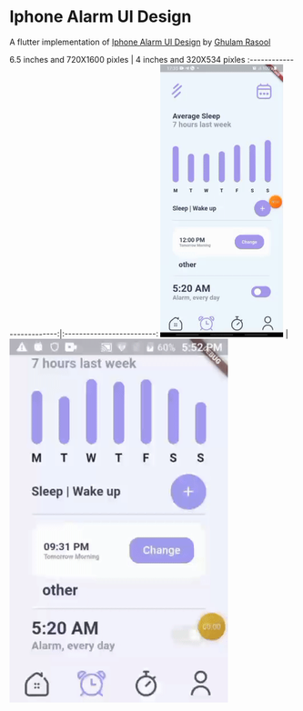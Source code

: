 # Iphone Alarm UI Design
A flutter implementation of [Iphone Alarm UI Design](https://dribbble.com/shots/17158885-Iphone-Alarm-UI-Design) by [Ghulam Rasool](https://dribbble.com/ghulaam-rasool)

6.5 inches and 720X1600 pixles
        |  4 inches and 320X534 pixles
:-------------------------:|:-------------------------:
![](larger_screen.gif)   |  ![](smaller_screen.gif) 

